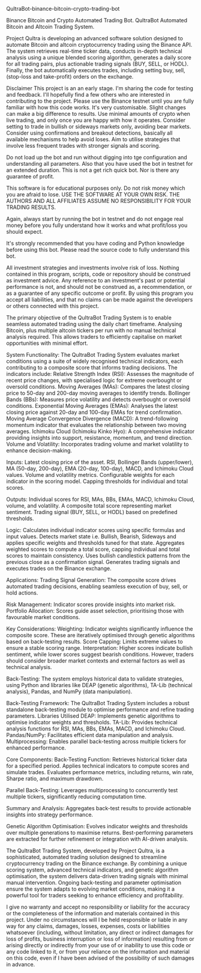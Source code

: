 QultraBot-binance-bitcoin-crypto-trading-bot

Binance Bitcoin and Crypto Automated Trading Bot. QultraBot Automated Bitcoin and Altcoin Trading System.

Project Qultra is developing an advanced software solution designed to automate Bitcoin and altcoin cryptocurrency trading using the Binance API. The system retrieves real-time ticker data, conducts in-depth technical analysis using a unique blended scoring algorithm, generates a daily score for all trading pairs, plus actionable trading signals (BUY, SELL, or HODL).  Finally, the bot automatically executes trades, including setting buy, sell, (stop-loss and take-profit) orders on the exchange.

Disclaimer
This project is an an early stage. I'm sharing the code for testing and feedback. I'll hopefully find a few others who are interested in contributing to the project. Please use the Binance testnet until you are fully familiar with how this code works. It's very customisable. Slight changes can make a big difference to results. Use minimal amounts of crypto when live trading, and only once you are happy with how it operates. Consider setting to trade in bullish or sideways markets only, avoiding bear markets. Consider using confirmations and breakout detections, basically all available mechanisms to help avoid loses. Aim to utilise strategies that involve less frequent trades with stronger signals and scoring.

Do not load up the bot and run without digging into tge configuration and understanding all parameters. Also that you have used the bot in testnet for an extended duration. This is not a get rich quick bot. Nor is there any guarantee of profit.

This software is for educational purposes only. Do not risk money which you are afraid to lose. USE THE SOFTWARE AT YOUR OWN RISK. THE AUTHORS AND ALL AFFILIATES ASSUME NO RESPONSIBILITY FOR YOUR TRADING RESULTS.

Again, always start by running the bot in testnet and do not engage real money before you fully understand how it works and what profit/loss you should expect.

It's strongly recommended that you have coding and Python knowledge before using this bot. Please read the source code to fully understand this bot.

All investment strategies and investments involve risk of loss. Nothing contained in this program, scripts, code or repository should be construed as investment advice. Any reference to an investment's past or potential performance is not, and should not be construed as, a recommendation, or as a guarantee of any specific outcome or profit. By using this program you accept all liabilities, and that no claims can be made against the developers or others connected with this project.

The primary objective of the QultraBot Trading System is to enable seamless automated trading using the daily chart timeframe. Analysing Bitcoin, plus multiple altcoin tickers per run with no manual technical analysis required. This allows traders to efficiently capitalise on market opportunities with minimal effort.

System Functionality: The QultraBot Trading System evaluates market conditions using a suite of widely recognised technical indicators, each contributing to a composite score that informs trading decisions. The indicators include:
Relative Strength Index (RSI): Assesses the magnitude of recent price changes, with specialised logic for extreme overbought or oversold conditions.
Moving Averages (MAs): Compares the latest closing price to 50-day and 200-day moving averages to identify trends.
Bollinger Bands (BBs): Measures price volatility and detects overbought or oversold conditions.
Exponential Moving Averages (EMAs): Analyses the latest closing price against 20-day and 100-day EMAs for trend confirmation.
Moving Average Convergence Divergence (MACD): A trend-following momentum indicator that evaluates the relationship between two moving averages.
Ichimoku Cloud (Ichimoku Kinko Hyo): A comprehensive indicator providing insights into support, resistance, momentum, and trend direction.
Volume and Volatility: Incorporates trading volume and market volatility to enhance decision-making.

Inputs:
Latest closing price of the asset.
RSI, Bollinger Bands (upper/lower), MA (50-day, 200-day), EMA (20-day, 100-day), MACD, and Ichimoku Cloud values.
Volume and volatility metrics.
Configurable weights for each indicator in the scoring model.
Capping thresholds for individual and total scores.

Outputs:
Individual scores for RSI, MAs, BBs, EMAs, MACD, Ichimoku Cloud, volume, and volatility.
A composite total score representing market sentiment.
Trading signal (BUY, SELL, or HODL) based on predefined thresholds.

Logic:
Calculates individual indicator scores using specific formulas and input values.
Detects market state i.e. Bullish, Bearish, Sideways and applies specific weights and thresholds tuned for that state.
Aggregates weighted scores to compute a total score, capping individual and total scores to maintain consistency.
Uses bullish candlestick patterns from the previous close as a confirmation signal.
Generates trading signals and executes trades on the Binance exchange.

Applications:
Trading Signal Generation: The composite score drives automated trading decisions, enabling seamless execution of buy, sell, or hold actions.

Risk Management: Indicator scores provide insights into market risk.
Portfolio Allocation: Scores guide asset selection, prioritising those with favourable market conditions.

Key Considerations:
Weighting: Indicator weights significantly influence the composite score. These are iteratively optimised through genetic algorithms based on back-testing results.
Score Capping: Limits extreme values to ensure a stable scoring range.
Interpretation: Higher scores indicate bullish sentiment, while lower scores suggest bearish conditions. However, traders should consider broader market contexts and external factors as well as technical analysis.

Back-Testing: The system employs historical data to validate strategies, using Python and libraries like DEAP (genetic algorithms), TA-Lib (technical analysis), Pandas, and NumPy (data manipulation).

Back-Testing Framework:
The QultraBot Trading System includes a robust standalone back-testing module to optimise performance and refine trading parameters.
Libraries Utilised
DEAP: Implements genetic algorithms to optimise indicator weights and thresholds.
TA-Lib: Provides technical analysis functions for RSI, MAs, BBs, EMAs, MACD, and Ichimoku Cloud.
Pandas/NumPy: Facilitates efficient data manipulation and analysis.
Multiprocessing: Enables parallel back-testing across multiple tickers for enhanced performance.

Core Components:
Back-Testing Function: Retrieves historical ticker data for a specified period.
Applies technical indicators to compute scores and simulate trades.
Evaluates performance metrics, including returns, win rate, Sharpe ratio, and maximum drawdown.

Parallel Back-Testing:
Leverages multiprocessing to concurrently test multiple tickers, significantly reducing computation time.

Summary and Analysis: Aggregates back-test results to provide actionable insights into strategy performance.

Genetic Algorithm Optimisation: Evolves indicator weights and thresholds over multiple generations to maximise returns.
Best-performing parameters are extracted for further refinement or integration with AI-driven analysis.

The QultraBot Trading System, developed by Project Qultra, is a sophisticated, automated trading solution designed to streamline cryptocurrency trading on the Binance exchange. By combining a unique scoring system, advanced technical indicators, and genetic algorithm optimisation, the system delivers data-driven trading signals with minimal manual intervention. Ongoing back-testing and parameter optimisation ensure the system adapts to evolving market conditions, making it a powerful tool for traders seeking to enhance efficiency and profitability.

I give no warranty and accept no responsibility or liability for the accuracy or the completeness of the information and materials contained in this project. Under no circumstances will I be held responsible or liable in any way for any claims, damages, losses, expenses, costs or liabilities whatsoever (including, without limitation, any direct or indirect damages for loss of profits, business interruption or loss of information) resulting from or arising directly or indirectly from your use of or inability to use this code or any code linked to it, or from your reliance on the information and material on this code, even if I have been advised of the possibility of such damages in advance.
